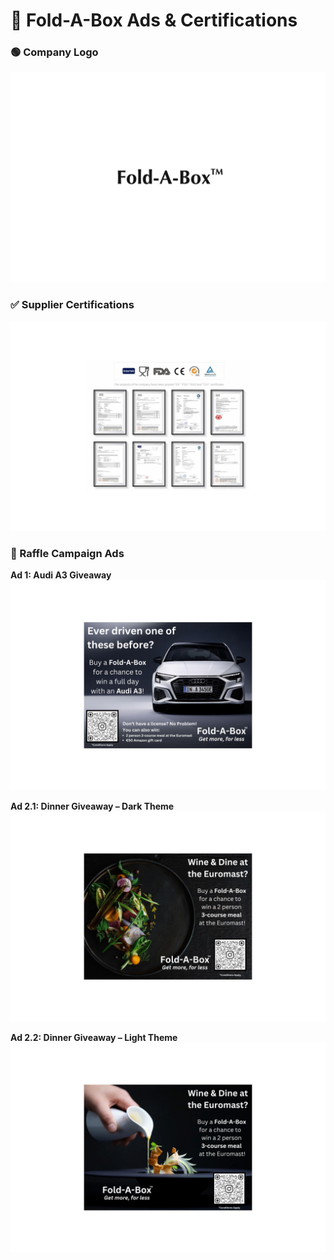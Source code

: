 # 🎯 Fold-A-Box Ads & Certifications

### 🟢 Company Logo
![Logo](./01_Foldabox_Logo.jpg)

### ✅ Supplier Certifications
![Certifications](./02_Supplier_Certifications.jpg)

### 🎁 Raffle Campaign Ads

**Ad 1: Audi A3 Giveaway**  
![Audi A3](./03_Raffle_Ad_Audi_A3.jpg)

**Ad 2.1: Dinner Giveaway – Dark Theme**  
![Euromast Dark](./04_Raffle_Ad_Euromast_1.jpg)

**Ad 2.2: Dinner Giveaway – Light Theme**  
![Euromast Light](./05_Raffle_Ad_Euromast_2.jpg)
